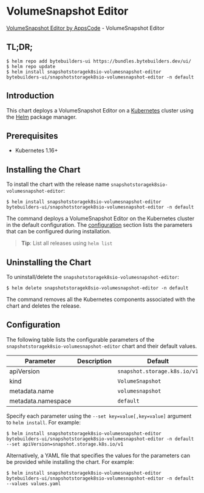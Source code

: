 # VolumeSnapshot Editor

[VolumeSnapshot Editor by AppsCode](https://byte.builders) - VolumeSnapshot Editor

## TL;DR;

```console
$ helm repo add bytebuilders-ui https://bundles.bytebuilders.dev/ui/
$ helm repo update
$ helm install snapshotstoragek8sio-volumesnapshot-editor bytebuilders-ui/snapshotstoragek8sio-volumesnapshot-editor -n default
```

## Introduction

This chart deploys a VolumeSnapshot Editor on a [Kubernetes](http://kubernetes.io) cluster using the [Helm](https://helm.sh) package manager.

## Prerequisites

- Kubernetes 1.16+

## Installing the Chart

To install the chart with the release name `snapshotstoragek8sio-volumesnapshot-editor`:

```console
$ helm install snapshotstoragek8sio-volumesnapshot-editor bytebuilders-ui/snapshotstoragek8sio-volumesnapshot-editor -n default
```

The command deploys a VolumeSnapshot Editor on the Kubernetes cluster in the default configuration. The [configuration](#configuration) section lists the parameters that can be configured during installation.

> **Tip**: List all releases using `helm list`

## Uninstalling the Chart

To uninstall/delete the `snapshotstoragek8sio-volumesnapshot-editor`:

```console
$ helm delete snapshotstoragek8sio-volumesnapshot-editor -n default
```

The command removes all the Kubernetes components associated with the chart and deletes the release.

## Configuration

The following table lists the configurable parameters of the `snapshotstoragek8sio-volumesnapshot-editor` chart and their default values.

|     Parameter      | Description |           Default            |
|--------------------|-------------|------------------------------|
| apiVersion         |             | `snapshot.storage.k8s.io/v1` |
| kind               |             | `VolumeSnapshot`             |
| metadata.name      |             | `volumesnapshot`             |
| metadata.namespace |             | `default`                    |


Specify each parameter using the `--set key=value[,key=value]` argument to `helm install`. For example:

```console
$ helm install snapshotstoragek8sio-volumesnapshot-editor bytebuilders-ui/snapshotstoragek8sio-volumesnapshot-editor -n default --set apiVersion=snapshot.storage.k8s.io/v1
```

Alternatively, a YAML file that specifies the values for the parameters can be provided while
installing the chart. For example:

```console
$ helm install snapshotstoragek8sio-volumesnapshot-editor bytebuilders-ui/snapshotstoragek8sio-volumesnapshot-editor -n default --values values.yaml
```
